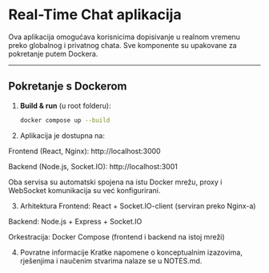 # Real-Time Chat aplikacija

Ova aplikacija omogućava korisnicima dopisivanje u realnom vremenu preko globalnog i privatnog chata. Sve komponente su upakovane za pokretanje putem Dockera.

---

## Pokretanje s Dockerom

1. **Build & run** (u root folderu):
   ```bash
   docker compose up --build

2. Aplikacija je dostupna na:

Frontend (React, Nginx): http://localhost:3000

Backend (Node.js, Socket.IO): http://localhost:3001

Oba servisa su automatski spojena na istu Docker mrežu, proxy i WebSocket komunikacija su već konfigurirani.

3. Arhitektura
Frontend: React + Socket.IO-client (serviran preko Nginx-a)

Backend: Node.js + Express + Socket.IO

Orkestracija: Docker Compose (frontend i backend na istoj mreži)

4. Povratne informacije
Kratke napomene o konceptualnim izazovima, rješenjima i naučenim stvarima nalaze se u NOTES.md.